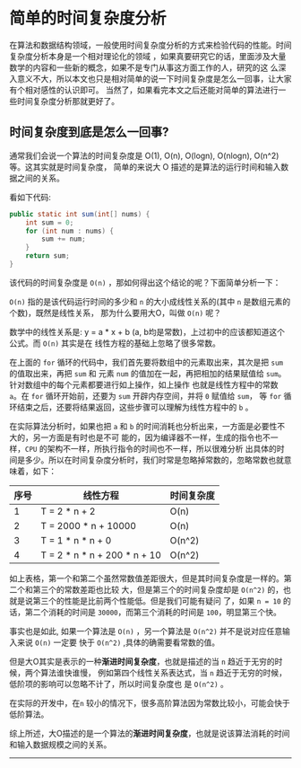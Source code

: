 # 简单的时间复杂度分析

在算法和数据结构领域，一般使用时间复杂度分析的方式来检验代码的性能。时间复杂度分析本身是一个相对理论化的领域
，如果真要研究它的话，里面涉及大量数学的内容和一些新的概念，如果不是专门从事这方面工作的人，研究的这
么深入意义不大，所以本文也只是相对简单的说一下时间复杂度是怎么一回事，让大家有个相对感性的认识即可。
当然了，如果看完本文之后还能对简单的算法进行一些时间复杂度分析那就更好了。

## 时间复杂度到底是怎么一回事?

通常我们会说一个算法的时间复杂度是 O(1), O(n), O(logn), O(nlogn), O(n^2) 等。这其实就是时间复杂度，
简单的来说大 O 描述的是算法的运行时间和输入数据之间的关系。

看如下代码:

```java
public static int sum(int[] nums) {
    int sum = 0;
    for (int num : nums) {
        sum += num;
    }
    return sum;
}
```

该代码的时间复杂度是 `O(n)` ，那如何得出这个结论的呢？下面简单分析一下：


`O(n)` 指的是该代码运行时间的多少和 `n` 的大小成线性关系的(其中 `n` 是数组元素的个数)，既然是线性关系，
那为什么要用大O，叫做 `O(n)` 呢？


数学中的线性关系是: y = a * x + b (a, b均是常数)，上过初中的应该都知道这个公式。而 `O(n)` 其实是在
线性方程的基础上忽略了很多常数。


在上面的 `for` 循环的代码中，我们首先要将数组中的元素取出来，其次是把 `sum` 的值取出来，再把 `sum` 和 
元素 `num` 的值加在一起，再把相加的结果赋值给 `sum`。针对数组中的每个元素都要进行如上操作，如上操作
也就是线性方程中的常数 `a`。在 `for` 循环开始前，还要为 `sum` 开辟内存空间，并将 `0` 赋值给 `sum`，
等 `for` 循环结束之后，还要将结果返回，这些步骤可以理解为线性方程中的 `b` 。


在实际算法分析时，如果也把 `a` 和 `b` 的时间消耗也分析出来，一方面是必要性不大的，另一方面是有时也是不可
能的，因为编译器不一样，生成的指令也不一样，`CPU` 的架构不一样，所执行指令的时间也不一样，所以很难分析
出具体的时间是多少。所以在时间复杂度分析时，我们时常是忽略掉常数的，忽略常数也就意味着，如下：


| 序号 | 线性方程                     | 时间复杂度 |
|------|------------------------------|------------|
| 1    | T = 2 * n + 2                | O(n)       |
| 2    | T = 2000 * n + 10000         | O(n)       |
| 3    | T = 1 * n * n + 0            | O(n^2)     |
| 4    | T = 2 * n * n + 200 * n + 10 | O(n^2)     |


如上表格，第一个和第二个虽然常数值差距很大，但是其时间复杂度是一样的。第二个和第三个的常数差距也比较
大，但是第三个的时间复杂度却是 `O(n^2)` 的，也就是说第三个的性能是比前两个性能低。但是我们可能有疑问
了，如果 `n = 10` 的话，第二个消耗的时间是 `30000`，而第三个消耗的时间是 `100`，明显第三个快。

事实也是如此, 如果一个算法是 `O(n)` ，另一个算法是 `O(n^2)` 并不是说对应任意输入来说 `O(n)` 一定要
快于 `O(n^2)` ,具体的确需要看常数的值。


但是大O其实是表示的一种**渐进时间复杂度**，也就是描述的当 `n` 趋近于无穷的时候，两个算法谁快谁慢，
例如第四个线性关系表达式，当 `n` 趋近于无穷的时候，低阶项的影响可以忽略不计了，所以时间复杂度也
是 `O(n^2)` 。


在实际的开发中，在`n` 较小的情况下，很多高阶算法因为常数比较小，可能会快于低阶算法。

综上所述，大O描述的是一个算法的**渐进时间复杂度**，也就是说该算法消耗的时间和输入数据规模之间的关系。



---

